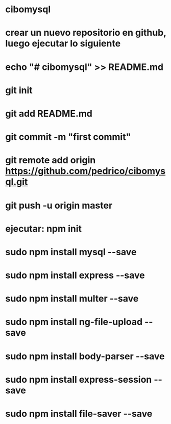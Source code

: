 # cibomysql
# crear un nuevo repositorio en github, luego ejecutar lo siguiente
# echo "# cibomysql" >> README.md
# git init
# git add README.md
# git commit -m "first commit"
# git remote add origin https://github.com/pedrico/cibomysql.git
# git push -u origin master
# ejecutar: npm init
# sudo npm install mysql --save
# sudo npm install express --save
# sudo npm install multer --save
# sudo npm install ng-file-upload --save
# sudo npm install body-parser --save
# sudo npm install express-session --save
# sudo npm install file-saver --save